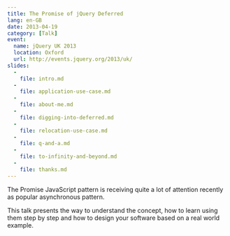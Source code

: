 ```yaml
---
title: The Promise of jQuery Deferred
lang: en-GB
date: 2013-04-19
category: [Talk]
event:
  name: jQuery UK 2013
  location: Oxford
  url: http://events.jquery.org/2013/uk/
slides:
  -
    file: intro.md
  -
    file: application-use-case.md
  -
    file: about-me.md
  -
    file: digging-into-deferred.md
  -
    file: relocation-use-case.md
  -
    file: q-and-a.md
  -
    file: to-infinity-and-beyond.md
  -
    file: thanks.md
---
```


The Promise JavaScript pattern is receiving quite a lot of attention recently as popular asynchronous pattern.

This talk presents the way to understand the concept, how to learn using them step by step and how to design your software based on a real world example.
